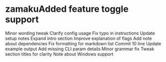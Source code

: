 # zamakuAdded feature toggle support
Minor wording tweak
Clarify config usage
Fix typo in instructions
Update setup notes
Expand intro section
Improve explanation of flags
Add note about dependencies
Fix formatting for markdown list
Commit 10 line
Update example output
Add missing CLI param details
Minor grammar fix
Tweak section titles for clarity
Note about Windows support
